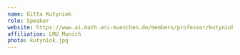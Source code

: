 ```yaml
---
name: Gitta Kutyniok
role: Speaker
website: https://www.ai.math.uni-muenchen.de/members/professor/kutyniok/index.html
affiliation: LMU Munich
photo: kutyniok.jpg
---
```

